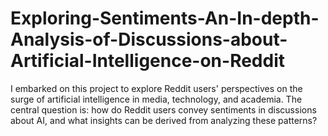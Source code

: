 # Exploring-Sentiments-An-In-depth-Analysis-of-Discussions-about-Artificial-Intelligence-on-Reddit
I embarked on this project to explore Reddit users' perspectives on the surge of artificial intelligence in media, technology, and academia. The central question is: how do Reddit users convey sentiments in discussions about AI, and what insights can be derived from analyzing these patterns?
